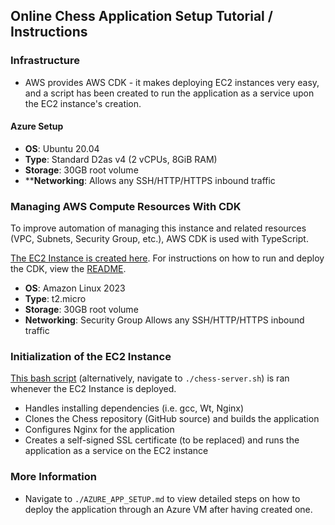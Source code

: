 ## Online Chess Application Setup Tutorial / Instructions

### Infrastructure
* AWS provides AWS CDK - it makes deploying EC2 instances very easy, and a script has been created to run the application as a service upon the EC2 instance's creation.

#### Azure Setup
* **OS**: Ubuntu 20.04
* **Type**: Standard D2as v4 (2 vCPUs, 8GiB RAM)
* **Storage**: 30GB root volume
* ****Networking**: Allows any SSH/HTTP/HTTPS inbound traffic

### Managing AWS Compute Resources With CDK
To improve automation of managing this instance and related resources (VPC, Subnets, Security Group, etc.), AWS CDK is used with TypeScript.

[The EC2 Instance is created here](https://github.com/rgavigan/portfolio-cdk/blob/main/lib/ec2-stack.ts). For instructions on how to run and deploy the CDK, view the [README](https://github.com/rgavigan/portfolio-cdk/blob/main/README.md).
* **OS**: Amazon Linux 2023
* **Type**: t2.micro
* **Storage**: 30GB root volume
* **Networking**: Security Group Allows any SSH/HTTP/HTTPS inbound traffic

### Initialization of the EC2 Instance
[This bash script](https://github.com/rgavigan/portfolio-cdk/blob/main/scripts/chess-server.sh) (alternatively, navigate to `./chess-server.sh`) is ran whenever the EC2 Instance is deployed. 
* Handles installing dependencies (i.e. gcc, Wt, Nginx)
* Clones the Chess repository (GitHub source) and builds the application
* Configures Nginx for the application
* Creates a self-signed SSL certificate (to be replaced) and runs the application as a service on the EC2 instance

### More Information
* Navigate to `./AZURE_APP_SETUP.md` to view detailed steps on how to deploy the application through an Azure VM after having created one.
